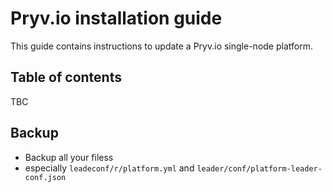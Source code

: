 # Pryv.io installation guide

This guide contains instructions to update a Pryv.io single-node platform.
​
## Table of contents

TBC

## Backup

- Backup all your filess
- especially `leadeconf/r/platform.yml` and `leader/conf/platform-leader-conf.json`


